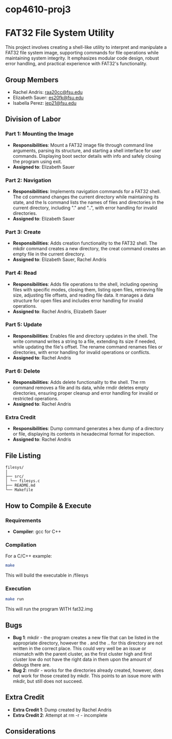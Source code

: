 # cop4610-proj3
# FAT32 File System Utility
This project involves creating a shell-like utility to interpret and manipulate a FAT32 file system image, supporting commands for file operations while maintaining system integrity. It emphasizes modular code design, robust error handling, and practical experience with FAT32's functionality.

## Group Members
- Rachel Andris: raa20cc@fsu.edu
- Elizabeth Sauer: es20fk@fsu.edu
- Isabella Perez: iep21@fsu.edu
## Division of Labor

### Part 1: Mounting the Image
- **Responsibilities**: Mount a FAT32 image file through command line arguments, parsing its structure, and starting a shell interface for user commands. Displaying boot sector details with info and safely closing the program using exit.
- **Assigned to**: Elizabeth Sauer

### Part 2: Navigation
- **Responsibilities**: Implements navigation commands for a FAT32 shell. The cd command changes the current directory while maintaining its state, and the ls command lists the names of files and directories in the current directory, including "." and "..", with error handling for invalid directories.
- **Assigned to**: Elizabeth Sauer

### Part 3: Create
- **Responsibilities**: Adds creation functionality to the FAT32 shell. The mkdir command creates a new directory, the creat command creates an empty file in the current directory.
- **Assigned to**: Elizabeth Sauer, Rachel Andris

### Part 4: Read
- **Responsibilities**: Adds file operations to the shell, including opening files with specific modes, closing them, listing open files, retrieving file size, adjusting file offsets, and reading file data. It manages a data structure for open files and includes error handling for invalid operations.
- **Assigned to**: Rachel Andris, Elizabeth Sauer

### Part 5: Update
- **Responsibilities**: Enables file and directory updates in the shell. The write command writes a string to a file, extending its size if needed, while updating the file's offset. The rename command renames files or directories, with error handling for invalid operations or conflicts.
- **Assigned to**: Rachel Andris

### Part 6: Delete
- **Responsibilities**: Adds delete functionality to the shell. The rm command removes a file and its data, while rmdir deletes empty directories, ensuring proper cleanup and error handling for invalid or restricted operations.
- **Assigned to**: Rachel Andris

### Extra Credit
- **Responsibilities**: Dump command generates a hex dump of a directory or file, displaying its contents in hexadecimal format for inspection.
- **Assigned to**: Rachel Andris

## File Listing
```
filesys/
│
├── src/
│ └── filesys.c
├── README.md
└── Makefile
```
## How to Compile & Execute

### Requirements
- **Compiler**: gcc for C++

### Compilation
For a C/C++ example:
```bash
make
```
This will build the executable in /filesys
### Execution
```bash
make run
```
This will run the program WITH fat32.img

## Bugs
- **Bug 1**: mkdir - the program creates a new file that can be listed in the appropriate directory, however the . and the .. for this directory are not written in the correct place. This could very well be an issue or mismatch with the parent cluster, as the first cluster high and first cluster low do not have the right data in them upon the amount of debugs there are.
- **Bug 2**: rmdir - works for the directories already created, however, does not work for those created by mkdir. This points to an issue more with mkdir, but still does not succeed. 

## Extra Credit
- **Extra Credit 1**: Dump created by Rachel Andris
- **Extra Credit 2**: Attempt at rm -r - incomplete

## Considerations
